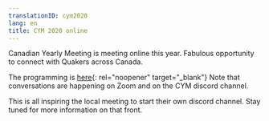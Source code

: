 ```yaml
---
translationID: cym2020
lang: en
title: CYM 2020 online
---
```

Canadian Yearly Meeting is meeting online this year. Fabulous opportunity to connect with Quakers across Canada.

The programming is [here](https://quaker.ca/yearlymeetinginsession/){: rel="noopener" target="_blank"}
Note that conversations are happening on Zoom and on the CYM discord channel.

This is all inspiring the local meeting to start their own discord channel. Stay tuned for more information on that front.
